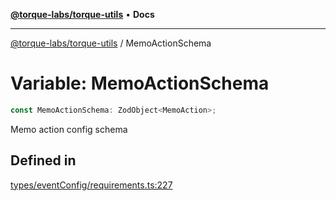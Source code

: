 [**@torque-labs/torque-utils**](../README.md) • **Docs**

***

[@torque-labs/torque-utils](../README.md) / MemoActionSchema

# Variable: MemoActionSchema

```ts
const MemoActionSchema: ZodObject<MemoAction>;
```

Memo action config schema

## Defined in

[types/eventConfig/requirements.ts:227](https://github.com/torque-labs/torque-utils/blob/3bd29ca22f900f1cf2686f7f240bf82e15337207/types/eventConfig/requirements.ts#L227)

